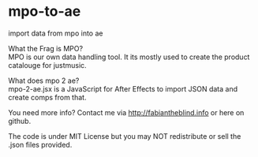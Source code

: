 mpo-to-ae
=========

import data from mpo into ae  

What the Frag is MPO?  
MPO is our own data handling tool. It its mostly used to create the product catalouge for justmusic.  

What does mpo 2 ae?  
mpo-2-ae.jsx is a JavaScript for After Effects to import JSON data and create comps from that.  

You need more info? Contact me via http://fabiantheblind.info or here on github.  

The code is under MIT License but you may NOT redistribute or sell the .json files provided.  